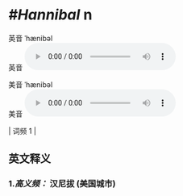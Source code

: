 # ***\#Hannibal*** n
英音 ˈhænibəl  
英音
<audio src="./media/Hannibal-B.aac" controls="controls"></audio>

美音 ˈhænibəl  
美音
<audio src="./media/Hannibal.aac" controls="controls"></audio>



| 词频 1 |  

英文释义
---
### 1.*高义频：* **汉尼拔 (美国城市)**  


